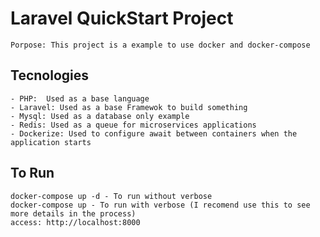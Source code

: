 # Laravel QuickStart Project
    
    Porpose: This project is a example to use docker and docker-compose

## Tecnologies
    
    - PHP:  Used as a base language
    - Laravel: Used as a base Framewok to build something
    - Mysql: Used as a database only example
    - Redis: Used as a queue for microservices applications
    - Dockerize: Used to configure await between containers when the application starts

## To Run

    docker-compose up -d - To run without verbose
    docker-compose up - To run with verbose (I recomend use this to see more details in the process)
    access: http://localhost:8000


